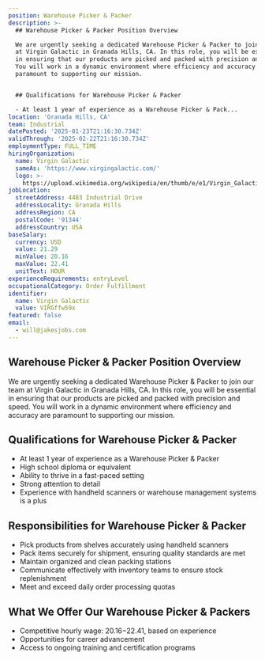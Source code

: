 ```yaml
---
position: Warehouse Picker & Packer
description: >-
  ## Warehouse Picker & Packer Position Overview

  We are urgently seeking a dedicated Warehouse Picker & Packer to join our team
  at Virgin Galactic in Granada Hills, CA. In this role, you will be essential
  in ensuring that our products are picked and packed with precision and speed.
  You will work in a dynamic environment where efficiency and accuracy are
  paramount to supporting our mission.


  ## Qualifications for Warehouse Picker & Packer

  - At least 1 year of experience as a Warehouse Picker & Pack...
location: 'Granada Hills, CA'
team: Industrial
datePosted: '2025-01-23T21:16:30.734Z'
validThrough: '2025-02-22T21:16:30.734Z'
employmentType: FULL_TIME
hiringOrganization:
  name: Virgin Galactic
  sameAs: 'https://www.virgingalactic.com/'
  logo: >-
    https://upload.wikimedia.org/wikipedia/en/thumb/e/e1/Virgin_Galactic_logo_%282022%29.svg/1200px-Virgin_Galactic_logo_%282022%29.svg.png
jobLocation:
  streetAddress: 4483 Industrial Drive
  addressLocality: Granada Hills
  addressRegion: CA
  postalCode: '91344'
  addressCountry: USA
baseSalary:
  currency: USD
  value: 21.29
  minValue: 20.16
  maxValue: 22.41
  unitText: HOUR
experienceRequirements: entryLevel
occupationalCategory: Order Fulfillment
identifier:
  name: Virgin Galactic
  value: VIRGffw59x
featured: false
email:
  - will@jakesjobs.com
---
```




## Warehouse Picker & Packer Position Overview
We are urgently seeking a dedicated Warehouse Picker & Packer to join our team at Virgin Galactic in Granada Hills, CA. In this role, you will be essential in ensuring that our products are picked and packed with precision and speed. You will work in a dynamic environment where efficiency and accuracy are paramount to supporting our mission.

## Qualifications for Warehouse Picker & Packer
- At least 1 year of experience as a Warehouse Picker & Packer
- High school diploma or equivalent
- Ability to thrive in a fast-paced setting
- Strong attention to detail
- Experience with handheld scanners or warehouse management systems is a plus

## Responsibilities for Warehouse Picker & Packer
- Pick products from shelves accurately using handheld scanners
- Pack items securely for shipment, ensuring quality standards are met
- Maintain organized and clean packing stations
- Communicate effectively with inventory teams to ensure stock replenishment
- Meet and exceed daily order processing quotas

## What We Offer Our Warehouse Picker & Packers
- Competitive hourly wage: $20.16-$22.41, based on experience
- Opportunities for career advancement
- Access to ongoing training and certification programs
